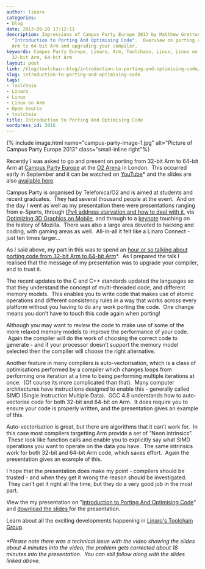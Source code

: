 ```yaml
---
author: linaro
categories:
- blog
date: 2013-09-20 17:12:11
description: Impressions of Campus Party Europe 2013 by Matthew Gretton-Dann who presented
  "Introduction to Porting And Optimising Code".  Overview on porting code from 32-bit
  Arm to 64-bit Arm and upgrading your compiler.
keywords: Campus Party Europe, Linaro, Arm, Toolchain, Linux, Linux on Arm, Opensource,
  32-bit Arm, 64-bit Arm
layout: post
link: /blog/toolchain-blog/introduction-to-porting-and-optimising-code/
slug: introduction-to-porting-and-optimising-code
tags:
- Toolchain
- Linaro
- Linux
- Linux on Arm
- Open Source
- toolchain
title: Introduction to Porting And Optimising Code
wordpress_id: 3016
---
```


{% include image.html name="campus-party-image-1.jpg" alt="Picture of Campus Party Europe 2013" class="small-inline right"%}


Recently I was asked to go and present on porting from 32-bit Arm to 64-bit Arm at [Campus Party Europe](http://www.campus-party.org/) at the [O2 Arena](http://www.theo2.co.uk/) in London.  This occurred early in September and it can be watched on [YouTube](http://www.youtube.com/watch?v=epzYErIIx0Y)* and the slides are also [available here](/assets/downloads/campus-party-presentation-Sept_2013.pdf).

Campus Party is organised by Telefonica/O2 and is aimed at students and recent graduates.  They had several thousand people at the event.  And on the day I went as well as my presentation there were presentations ranging from e-Sports, through [IPv4 address starvation and how to deal with it](http://www.youtube.com/watch?v=IYlbRY0JHdg), via [Optimizing 3D Graphics on Mobile](http://www.youtube.com/watch?v=9DLxGwDWUWs), and through to a [keynote](http://www.youtube.com/watch?v=Lw2kC3L6Yu0) touching on the history of Mozilla.  There was also a large area devoted to hacking and coding, with gaming areas as well.  All-in-all it felt like a Linaro Connect - just ten times larger…

As I said above, my part in this was to spend an [hour or so talking about porting code from 32-bit Arm to 64-bit Arm](http://www.youtube.com/watch?v=epzYErIIx0Y)\*.  As I prepared the talk I realised that the message of my presentation was to upgrade your compiler, and to trust it.

The recent updates to the C and C++ standards updated the languages so that they understand the concept of multi-threaded code, and different memory models.  This enables you to write code that makes use of atomic operations and different consistency rules in a way that works across every platform without you having to do any work porting the code.  One change means you don’t have to touch this code again when porting!

Although you may want to review the code to make use of some of the more relaxed memory models to improve the performance of your code.  Again the compiler will do the work of choosing the correct code to generate - and if your processor doesn’t support the memory model selected then the compiler will choose the right alternative.

Another feature in many compilers is auto-vectorisation, which is a class of optimisations performed by a compiler which changes loops from performing one iteration at a time to being performing multiple iterations at once.  (Of course its more complicated than that).  Many computer architectures have instructions designed to enable this - generally called SIMD (Single Instruction Multiple Data).  GCC 4.8 understands how to auto-vectorise code for both 32-bit and 64-bit on Arm.  It does require you to ensure your code is properly written, and the presentation gives an example of this.

Auto-vectorisation is great, but there are algorithms that it can’t work for.  In this case most compilers targetting Arm provide a set of “Neon intrinsics”.  These look like function calls and enable you to explicitly say what SIMD operations you want to operate on the data you have.  The same intrinsics work for both 32-bit and 64-bit Arm code, which saves effort.  Again the presentation gives an example of this.

I hope that the presentation does make my point - compilers should be trusted - and when they get it wrong the reason should be investigated.  They can’t get it right all the time, but they do a very good job in the most part.

View the my presentation on "[Introduction to Porting And Optimising Code](http://www.youtube.com/watch?v=epzYErIIx0Y)"  and [download the slides ](/assets/downloads/campus-party-presentation-Sept_2013.pdf)for the presentation.

Learn about all the exciting developments happening in [Linaro's Toolchain Group](https://wiki.linaro.org/WorkingGroups/ToolChain).


###### \*Please note there was a technical issue with the video showing the slides about 4 minutes into the video, the problem gets corrected about 18 minutes into the presentation.  You can still follow along with the slides linked above.